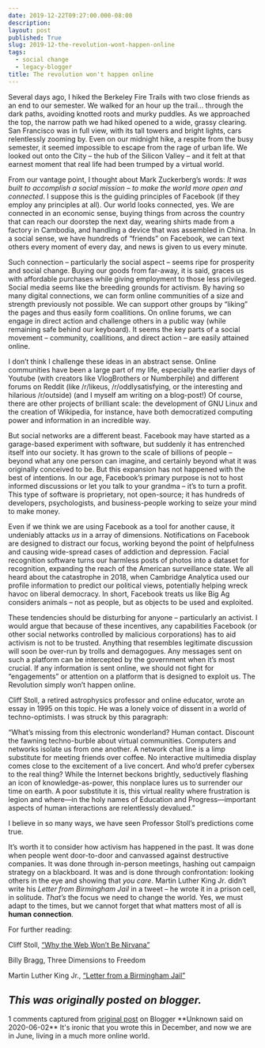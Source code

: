 ```yaml
---
date: 2019-12-22T09:27:00.000-08:00
description: 
layout: post
published: True
slug: 2019-12-the-revolution-wont-happen-online
tags:
  - social change
  - legacy-blogger
title: The revolution won't happen online
---
```


Several days ago, I hiked the Berkeley Fire Trails with two close
friends as an end to our semester. We walked for an hour up the trail…
through the dark paths, avoiding knotted roots and murky puddles. As we
approached the top, the narrow path we had hiked opened to a wide,
grassy clearing. San Francisco was in full view, with its tall towers
and bright lights, cars relentlessly zooming by. Even on our midnight
hike, a respite from the busy semester, it seemed impossible to escape
from the rage of urban life. We looked out onto the City – the hub of
the Silicon Valley – and it felt at that earnest moment that real life
had been trumped by a virtual world.  

  

From our vantage point, I thought about Mark Zuckerberg’s words: *It was built to accomplish a social mission – to make the world more open and connected*.
I suppose this is the guiding principles of Facebook (if they employ
any principles at all). Our world looks connected, yes. We are connected
in an economic sense, buying things from across the country that can
reach our doorstep the next day, wearing shirts made from a factory in
Cambodia, and handling a device that was assembled in China. In a social
sense, we have hundreds of “friends” on Facebook, we can text others
every moment of every day, and news is given to us every minute.  

  

Such connection – particularly the social aspect – seems ripe for
prosperity and social change. Buying our goods from far-away, it is
said, graces us with affordable purchases while giving employment to
those less privileged. Social media seems like the breeding grounds for
activism. By having so many digital connections, we can form online
communities of a size and strength previously not possible. We can
support other groups by “liking” the pages and thus easily form
coallitions. On online forums, we can engage in direct action and
challenge others in a public way (while remaining safe behind our
keyboard). It seems the key parts of a social movement – community,
coallitions, and direct action – are easily attained online.  

  

I don’t think I challenge these ideas in an abstract sense. Online
communities have been a large part of my life, especially the earlier
days of Youtube (with creators like VlogBrothers or Numberphile) and
different forums on Reddit (like /r/likeus, /r/oddlysatisfying, or the
interesting and hilarious /r/outside) (and I myself am writing on a
blog-post!) Of course, there are other projects of brilliant scale: the
development of GNU Linux and the creation of Wikipedia, for instance,
have both democratized computing power and information in an incredible
way.  

  

But social networks are a different beast. Facebook may have started
as a garage-based experiment with software, but suddenly it has
entrenched itself into our society. It has grown to the scale of
billions of people – beyond what any one person can imagine, and
certainly beyond what it was originally conceived to be. But this
expansion has not happened with the best of intentions. In our age,
Facebook’s primary purpose is not to host informed discussions or let
you talk to your grandma – it’s to turn a profit. This type of software
is proprietary, not open-source; it has hundreds of developers,
psychologists, and business-people working to seize your mind to make
money.  

Even if we think we are using Facebook as a tool for another cause, it undeniably attacks *us*
in a array of dimensions. Notifications on Facebook are designed to
distract our focus, working beyond the point of helpfulness and causing
wide-spread cases of addiction and depression. Facial recognition
software turns our harmless posts of photos into a dataset for
recognition, expanding the reach of the American surveillance state. We
all heard about the catastrophe in 2018, when Cambridge Analytica used
our profile information to predict our political views, potentially
helping wreck havoc on liberal democracy. In short, Facebook treats us
like Big Ag considers animals – not as people, but as objects to be used
and exploited.  

  

These tendencies should be disturbing for anyone – particularly an
activist. I would argue that because of these incentives, any
capabilities Facebook (or other social networks controlled by malicious
corporations) has to aid activism is not to be trusted. Anything that
resembles legitimate discussion will soon be over-run by trolls and
demagogues. Any messages sent on such a platform can be intercepted by
the government when it’s most crucial. If any information is sent
online, we should not fight for “engagements” or attention on a platform
that is designed to exploit us. The Revolution simply won’t happen
online.  

Cliff Stoll, a retired astrophysics professor and online educator,
wrote an essay in 1995 on this topic. He was a lonely voice of dissent
in a world of techno-optimists. I was struck by this paragraph:  

  

“What’s missing from this electronic wonderland? Human contact.
Discount the fawning techno-burble about virtual communities. Computers
and networks isolate us from one another. A network chat line is a limp
substitute for meeting friends over coffee. No interactive multimedia
display comes close to the excitement of a live concert. And who’d
prefer cybersex to the real thing? While the Internet beckons brightly,
seductively flashing an icon of knowledge-as-power, this nonplace lures
us to surrender our time on earth. A poor substitute it is, this virtual
reality where frustration is legion and where—in the holy names of
Education and Progress—important aspects of human interactions are
relentlessly devalued.”  

  

I believe in so many ways, we have seen Professor Stoll’s predictions come true.  

  

It’s worth it to consider how activism has happened in the past. It
was done when people went door-to-door and canvassed against destructive
companies. It was done through in-person meetings, hashing out campaign
strategy on a blackboard. It was and is done through confrontation:
looking others in the eye and showing that *you care*. Martin Luther King Jr. didn’t write his *Letter from Birmingham Jail* in a tweet – he wrote it in a prison cell, in solitude. *That’s* the focus we need to change the world. Yes, we must adapt to the times, but we cannot forget that what matters most of all is **human connection**.  

  

For further reading:  

Cliff Stoll, [“Why the Web Won’t Be Nirvana”](https://www.newsweek.com/clifford-stoll-why-web-wont-be-nirvana-185306)  

Billy Bragg, Three Dimensions to Freedom  

Martin Luther King Jr., [“Letter from a Birmingham Jail”](https://www.africa.upenn.edu/Articles_Gen/Letter_Birmingham.html)  

*This was originally posted on blogger.*
-----------------------------


1 comments captured from [original post](https://www.rohanprasad.org/2019/12/the-revolution-wont-happen-online.html) on Blogger
\*\*Unknown said on 2020-06-02\*\*
It's ironic that you wrote this in December, and now we are in June, living in a much more online world.
